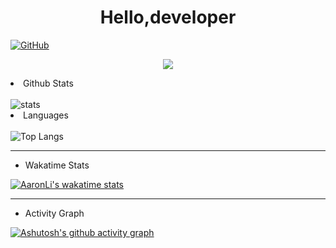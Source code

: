 # <div align='center' >Hello,developer</div>

[![GitHub](https://img.shields.io/badge/dynamic/json?url=https%3A%2F%2Fapi.swo.moe%2Fstats%2Fgithub%2FFree-Aaron-Li&query=count&color=181717&label=GitHub&labelColor=282c34&logo=github&suffix=+follows&cacheSeconds=3600)](https://github.com/Free-Aaron-Li)

<p align="center">
  <img src="https://readme-typing-svg.demolab.com/?lines=你好！+开发者;Hello!+developer&font=Fira%20Code&center=true&width=380&height=50&duration=4000&pause=1000">
</p>

<li>Github Stats</li>
<br>
<picture>
<source 
  srcset="https://github-readme-stats.vercel.app/api?username=free-aaron-li&show_icons=true&theme=dark"
  media="(prefers-color-scheme: dark)"
/>
<source
  srcset="https://github-readme-stats.vercel.app/api?username=free-aaron-li&show_icons=true"
  media="(prefers-color-scheme: light), (prefers-color-scheme: no-preference)"
/>
<img src="https://github-readme-stats.vercel.app/api?username=free-aaron-li&show_icons=true"  alt="stats"/>
</picture>

<li>Languages</li>
<br>
<img src="https://camo.githubusercontent.com/22839d58a5198cf8a83ecd6b9fae17af8f8d5f0ce3d5e37f8cb7ff6a40048396/68747470733a2f2f6769746875622d726561646d652d73746174732e76657263656c2e6170702f6170692f746f702d6c616e67732f3f757365726e616d653d667265652d6161726f6e2d6c69" alt="Top Langs" data-canonical-src="https://github-readme-stats.vercel.app/api/top-langs/?username=free-aaron-li" style="max-width: 100%;">

---

- Wakatime Stats  

[![AaronLi's wakatime stats](https://github-readme-stats.vercel.app/api/wakatime?username=Free_AaronLi)](https://github.com/anuraghazra/github-readme-stats)

---

- Activity Graph

[![Ashutosh's github activity graph](https://github-readme-activity-graph.cyclic.app/graph?username=free-aaron-li&theme=github-compact)](https://github.com/ashutosh00710/github-readme-activity-graph)

